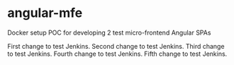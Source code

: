 # angular-mfe
Docker setup POC for developing 2 test micro-frontend Angular SPAs

First change to test Jenkins.
Second change to test Jenkins.
Third change to test Jenkins.
Fourth change to test Jenkins.
Fifth change to test Jenkins.
